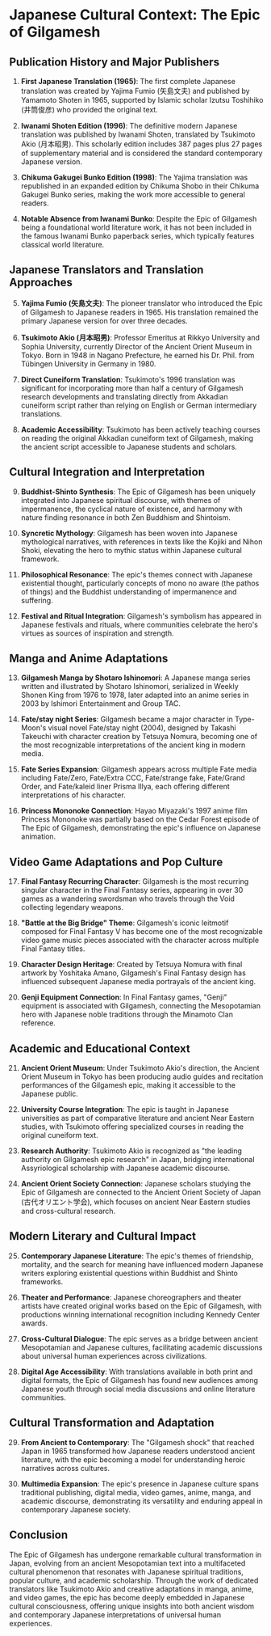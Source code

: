 # Japanese Cultural Context: The Epic of Gilgamesh

## Publication History and Major Publishers

1. **First Japanese Translation (1965)**: The first complete Japanese translation was created by Yajima Fumio (矢島文夫) and published by Yamamoto Shoten in 1965, supported by Islamic scholar Izutsu Toshihiko (井筒俊彦) who provided the original text.

2. **Iwanami Shoten Edition (1996)**: The definitive modern Japanese translation was published by Iwanami Shoten, translated by Tsukimoto Akio (月本昭男). This scholarly edition includes 387 pages plus 27 pages of supplementary material and is considered the standard contemporary Japanese version.

3. **Chikuma Gakugei Bunko Edition (1998)**: The Yajima translation was republished in an expanded edition by Chikuma Shobo in their Chikuma Gakugei Bunko series, making the work more accessible to general readers.

4. **Notable Absence from Iwanami Bunko**: Despite the Epic of Gilgamesh being a foundational world literature work, it has not been included in the famous Iwanami Bunko paperback series, which typically features classical world literature.

## Japanese Translators and Translation Approaches

5. **Yajima Fumio (矢島文夫)**: The pioneer translator who introduced the Epic of Gilgamesh to Japanese readers in 1965. His translation remained the primary Japanese version for over three decades.

6. **Tsukimoto Akio (月本昭男)**: Professor Emeritus at Rikkyo University and Sophia University, currently Director of the Ancient Orient Museum in Tokyo. Born in 1948 in Nagano Prefecture, he earned his Dr. Phil. from Tübingen University in Germany in 1980.

7. **Direct Cuneiform Translation**: Tsukimoto's 1996 translation was significant for incorporating more than half a century of Gilgamesh research developments and translating directly from Akkadian cuneiform script rather than relying on English or German intermediary translations.

8. **Academic Accessibility**: Tsukimoto has been actively teaching courses on reading the original Akkadian cuneiform text of Gilgamesh, making the ancient script accessible to Japanese students and scholars.

## Cultural Integration and Interpretation

9. **Buddhist-Shinto Synthesis**: The Epic of Gilgamesh has been uniquely integrated into Japanese spiritual discourse, with themes of impermanence, the cyclical nature of existence, and harmony with nature finding resonance in both Zen Buddhism and Shintoism.

10. **Syncretic Mythology**: Gilgamesh has been woven into Japanese mythological narratives, with references in texts like the Kojiki and Nihon Shoki, elevating the hero to mythic status within Japanese cultural framework.

11. **Philosophical Resonance**: The epic's themes connect with Japanese existential thought, particularly concepts of mono no aware (the pathos of things) and the Buddhist understanding of impermanence and suffering.

12. **Festival and Ritual Integration**: Gilgamesh's symbolism has appeared in Japanese festivals and rituals, where communities celebrate the hero's virtues as sources of inspiration and strength.

## Manga and Anime Adaptations

13. **Gilgamesh Manga by Shotaro Ishinomori**: A Japanese manga series written and illustrated by Shotaro Ishinomori, serialized in Weekly Shonen King from 1976 to 1978, later adapted into an anime series in 2003 by Ishimori Entertainment and Group TAC.

14. **Fate/stay night Series**: Gilgamesh became a major character in Type-Moon's visual novel Fate/stay night (2004), designed by Takashi Takeuchi with character creation by Tetsuya Nomura, becoming one of the most recognizable interpretations of the ancient king in modern media.

15. **Fate Series Expansion**: Gilgamesh appears across multiple Fate media including Fate/Zero, Fate/Extra CCC, Fate/strange fake, Fate/Grand Order, and Fate/kaleid liner Prisma Illya, each offering different interpretations of his character.

16. **Princess Mononoke Connection**: Hayao Miyazaki's 1997 anime film Princess Mononoke was partially based on the Cedar Forest episode of The Epic of Gilgamesh, demonstrating the epic's influence on Japanese animation.

## Video Game Adaptations and Pop Culture

17. **Final Fantasy Recurring Character**: Gilgamesh is the most recurring singular character in the Final Fantasy series, appearing in over 30 games as a wandering swordsman who travels through the Void collecting legendary weapons.

18. **"Battle at the Big Bridge" Theme**: Gilgamesh's iconic leitmotif composed for Final Fantasy V has become one of the most recognizable video game music pieces associated with the character across multiple Final Fantasy titles.

19. **Character Design Heritage**: Created by Tetsuya Nomura with final artwork by Yoshitaka Amano, Gilgamesh's Final Fantasy design has influenced subsequent Japanese media portrayals of the ancient king.

20. **Genji Equipment Connection**: In Final Fantasy games, "Genji" equipment is associated with Gilgamesh, connecting the Mesopotamian hero with Japanese noble traditions through the Minamoto Clan reference.

## Academic and Educational Context

21. **Ancient Orient Museum**: Under Tsukimoto Akio's direction, the Ancient Orient Museum in Tokyo has been producing audio guides and recitation performances of the Gilgamesh epic, making it accessible to the Japanese public.

22. **University Course Integration**: The epic is taught in Japanese universities as part of comparative literature and ancient Near Eastern studies, with Tsukimoto offering specialized courses in reading the original cuneiform text.

23. **Research Authority**: Tsukimoto Akio is recognized as "the leading authority on Gilgamesh epic research" in Japan, bridging international Assyriological scholarship with Japanese academic discourse.

24. **Ancient Orient Society Connection**: Japanese scholars studying the Epic of Gilgamesh are connected to the Ancient Orient Society of Japan (古代オリエント学会), which focuses on ancient Near Eastern studies and cross-cultural research.

## Modern Literary and Cultural Impact

25. **Contemporary Japanese Literature**: The epic's themes of friendship, mortality, and the search for meaning have influenced modern Japanese writers exploring existential questions within Buddhist and Shinto frameworks.

26. **Theater and Performance**: Japanese choreographers and theater artists have created original works based on the Epic of Gilgamesh, with productions winning international recognition including Kennedy Center awards.

27. **Cross-Cultural Dialogue**: The epic serves as a bridge between ancient Mesopotamian and Japanese cultures, facilitating academic discussions about universal human experiences across civilizations.

28. **Digital Age Accessibility**: With translations available in both print and digital formats, the Epic of Gilgamesh has found new audiences among Japanese youth through social media discussions and online literature communities.

## Cultural Transformation and Adaptation

29. **From Ancient to Contemporary**: The "Gilgamesh shock" that reached Japan in 1965 transformed how Japanese readers understood ancient literature, with the epic becoming a model for understanding heroic narratives across cultures.

30. **Multimedia Expansion**: The epic's presence in Japanese culture spans traditional publishing, digital media, video games, anime, manga, and academic discourse, demonstrating its versatility and enduring appeal in contemporary Japanese society.

## Conclusion

The Epic of Gilgamesh has undergone remarkable cultural transformation in Japan, evolving from an ancient Mesopotamian text into a multifaceted cultural phenomenon that resonates with Japanese spiritual traditions, popular culture, and academic scholarship. Through the work of dedicated translators like Tsukimoto Akio and creative adaptations in manga, anime, and video games, the epic has become deeply embedded in Japanese cultural consciousness, offering unique insights into both ancient wisdom and contemporary Japanese interpretations of universal human experiences.